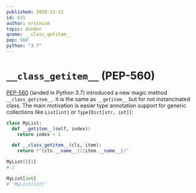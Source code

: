 ```yaml
---
published: 2020-11-12
id: 631
author: orsinium
topic: dunder
qname: __class_getitem__
pep: 560
python: "3.7"
---
```


# `__class_getitem__` (PEP-560)

[PEP-560](https://www.python.org/dev/peps/pep-0560/) (landed in Python 3.7) introduced a new magic method `__class_getitem__`. it is the same as `__getitem__` but for not instancinated class. The main motivation is easier type annotation support for generic collections like `List[int]` or `Type[Dict[str, int]]`:

```python
class MyList:
  def __getitem__(self, index):
    return index + 1

  def __class_getitem__(cls, item):
    return f"{cls.__name__}[{item.__name__}]"

MyList()[1]
# 2

MyList[int]
# 'MyList[int]'
```
